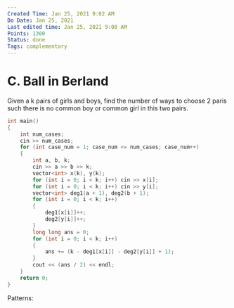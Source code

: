 ```yaml
---
Created Time: Jan 25, 2021 9:02 AM
Do Date: Jan 25, 2021
Last edited time: Jan 25, 2021 9:08 AM
Points: 1300
Status: done
Tags: complementary
---
```


# C. Ball in Berland

Given a k pairs of girls and boys, find the number of ways to choose 2 paris such there is no common boy or common girl in this two pairs. 
```cpp
int main()
{
    int num_cases;
    cin >> num_cases;
    for (int case_num = 1; case_num <= num_cases; case_num++)
    {
        int a, b, k;
        cin >> a >> b >> k;
        vector<int> x(k), y(k); 
        for (int i = 0; i < k; i++) cin >> x[i]; 
        for (int i = 0; i < k; i++) cin >> y[i]; 
        vector<int> deg1(a + 1), deg2(b + 1); 
        for (int i = 0; i < k; i++)
        {
            deg1[x[i]]++; 
            deg2[y[i]]++; 
        }
        long long ans = 0; 
        for (int i = 0; i < k; i++)
        {
            ans += (k - deg1[x[i]] - deg2[y[i]] + 1);
        }
        cout << (ans / 2) << endl;
    }
    return 0;
}
```
Patterns: 
